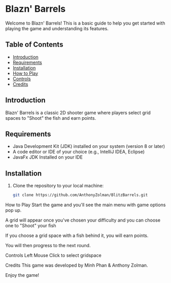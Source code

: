 # Blazn' Barrels

Welcome to Blazn' Barrels! This is a basic guide to help you get started with playing the game and understanding its features.

## Table of Contents
- [Introduction](#introduction)
- [Requirements](#requirements)
- [Installation](#installation)
- [How to Play](#how-to-play)
- [Controls](#controls)
- [Credits](#credits)

## Introduction
Blazn' Barrels is a classic 2D shooter game where players select grid spaces to "Shoot" the fish and earn points.

## Requirements
- Java Development Kit (JDK) installed on your system (version 8 or later)
- A code editor or IDE of your choice (e.g., IntelliJ IDEA, Eclipse)
- JavaFx JDK Installed on your IDE

## Installation
1. Clone the repository to your local machine:
   ```bash
   git clone https://github.com/AnthonyZolman/BlitzBarrels.git

How to Play
Start the game and you'll see the main menu with game options pop up.

A grid will appear once you've chosen your difficulty and you can choose one to "Shoot" your fish

If you choose a grid space with a fish behind it, you will earn points.

You will then progress to the next round.

Controls
Left Mouse Click to select gridspace

Credits
This game was developed by Minh Phan & Anthony Zolman. 

Enjoy the game!
